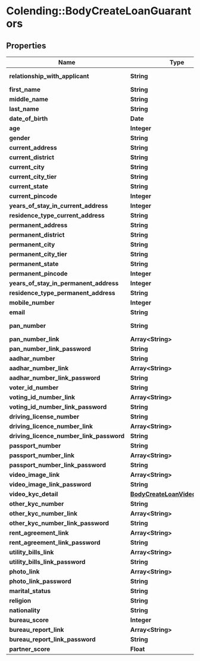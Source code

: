 # Colending::BodyCreateLoanGuarantors

## Properties
Name | Type | Description | Notes
------------ | ------------- | ------------- | -------------
**relationship_with_applicant** | **String** | Father/Mother/Brother/Son/Daughter/Friend/Other relative | [optional] 
**first_name** | **String** | First Name of the Guarantor | [optional] 
**middle_name** | **String** | Middle Name of the Guarantor | [optional] 
**last_name** | **String** | Last Name of the Guarantor | [optional] 
**date_of_birth** | **Date** | Date of Birth (YYYY-MM-DD) | [optional] 
**age** | **Integer** | Age in years | [optional] 
**gender** | **String** | M / F / O | [optional] 
**current_address** | **String** | Free flowing text | [optional] 
**current_district** | **String** | District in which Guarantor is currently residing | [optional] 
**current_city** | **String** | City in which Guarantor is currently residing | [optional] 
**current_city_tier** | **String** | tier_1, tier_2 etc. for the current city | [optional] 
**current_state** | **String** | State in which Guarantor is currently residing | [optional] 
**current_pincode** | **Integer** | Pincode of the current address | [optional] 
**years_of_stay_in_current_address** | **Integer** | How many years stayed in the current address | [optional] 
**residence_type_current_address** | **String** | rented / owned / leased | [optional] 
**permanent_address** | **String** | Free flowing text | [optional] 
**permanent_district** | **String** | District in which Guarantor is currently residing | [optional] 
**permanent_city** | **String** | City in which Guarantor is currently residing | [optional] 
**permanent_city_tier** | **String** | tier_1, tier_2 etc. for the permanent city | [optional] 
**permanent_state** | **String** | State in which Guarantor is currently residing | [optional] 
**permanent_pincode** | **Integer** | Pincode of the current address | [optional] 
**years_of_stay_in_permanent_address** | **Integer** | How many years stayed in the permanent address | [optional] 
**residence_type_permanent_address** | **String** | rented / owned / leased | [optional] 
**mobile_number** | **Integer** | Mobile Number of the Guarantor (10 digits) | [optional] 
**email** | **String** | Personal Email ID of the Guarantor | [optional] 
**pan_number** | **String** | PAN Number of the Guarantor (10 digit Alphanumeric) | [optional] 
**pan_number_link** | **Array&lt;String&gt;** | PAN Document Link | [optional] 
**pan_number_link_password** | **String** | PAN Document Link Password | [optional] 
**aadhar_number** | **String** | Aadhar Number of the Guarantor (12 digits) | [optional] 
**aadhar_number_link** | **Array&lt;String&gt;** | Aadhar Document Link | [optional] 
**aadhar_number_link_password** | **String** | Aadhar Document Link Password | [optional] 
**voter_id_number** | **String** | Voter ID Number of the Guarantor | [optional] 
**voting_id_number_link** | **Array&lt;String&gt;** | Voter Document Link | [optional] 
**voting_id_number_link_password** | **String** | Voter Document Link Password | [optional] 
**driving_license_number** | **String** | Driving License Number of the Guarantor | [optional] 
**driving_licence_number_link** | **Array&lt;String&gt;** | Driving License Document Link | [optional] 
**driving_licence_number_link_password** | **String** | Driving License Document Link Password | [optional] 
**passport_number** | **String** | Passport Number of the Guarantor | [optional] 
**passport_number_link** | **Array&lt;String&gt;** | Passport Document Link | [optional] 
**passport_number_link_password** | **String** | Passport Document Link Password | [optional] 
**video_image_link** | **Array&lt;String&gt;** | Video KYC of the Guarantor | [optional] 
**video_image_link_password** | **String** | Video KYC Image link Password of the Guarantor | [optional] 
**video_kyc_detail** | [**BodyCreateLoanVideoKycDetail**](BodyCreateLoanVideoKycDetail.md) |  | [optional] 
**other_kyc_number** | **String** | KYC Number of the Guarantor | [optional] 
**other_kyc_number_link** | **Array&lt;String&gt;** | KYC Image of the Guarantor | [optional] 
**other_kyc_number_link_password** | **String** | KYC Image Link Password of the Guarantor | [optional] 
**rent_agreement_link** | **Array&lt;String&gt;** | Rent Agreement Document Link | [optional] 
**rent_agreement_link_password** | **String** | Rent Agreement Document Link Password | [optional] 
**utility_bills_link** | **Array&lt;String&gt;** | Utility Bills Copies (If any) | [optional] 
**utility_bills_link_password** | **String** | Utility Bills Copies Password (If any) | [optional] 
**photo_link** | **Array&lt;String&gt;** | Photo Image of the Guarantor | [optional] 
**photo_link_password** | **String** | Photo Image Password of the Guarantor | [optional] 
**marital_status** | **String** | married / unmarried | [optional] 
**religion** | **String** | Religion of the Guarantor | [optional] 
**nationality** | **String** | Nationality of the Guarantor | [optional] 
**bureau_score** | **Integer** | Bureau Score of the Guarantor | [optional] 
**bureau_report_link** | **Array&lt;String&gt;** | Guarantor&amp;#39;s Bureau Report PDF | [optional] 
**bureau_report_link_password** | **String** | Guarantor&amp;#39;s Bureau Report Link Password | [optional] 
**partner_score** | **Float** | Score Captured by the Partner | [optional] 

